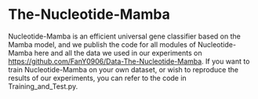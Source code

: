 # The-Nucleotide-Mamba

Nucleotide-Mamba is an efficient universal gene classifier based on the Mamba model, and we publish the code for all modules of Nucleotide-Mamba here and all the data we used in our experiments on https://github.com/FanY0906/Data-The-Nucleotide-Mamba. If you want to train Nucleotide-Mamba on your own dataset, or wish to reproduce the results of our experiments, you can refer to the code in Training_and_Test.py.
